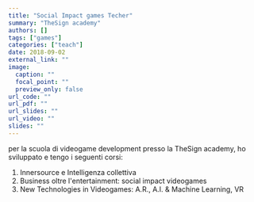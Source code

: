 ```yaml
---
title: "Social Impact games Techer"
summary: "TheSign academy"
authors: []
tags: ["games"]
categories: ["teach"]
date: 2018-09-02
external_link: ""
image:
  caption: ""
  focal_point: ""
  preview_only: false
url_code: ""
url_pdf: ""
url_slides: ""
url_video: ""
slides: ""
---
```


per la scuola di videogame development presso la TheSign academy, ho sviluppato e tengo i seguenti corsi:

1. Innersource e Intelligenza collettiva
2. Business oltre l'entertainment: social impact videogames
3. New Technologies in Videogames: A.R., A.I. & Machine Learning, VR



